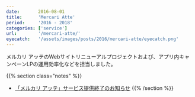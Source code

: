 ```yaml
---
date:       2016-08-01
title:      'Mercari Atte'
period:     '2016 - 2018'
categories: ['service']
url:        '/mercari-atte/'
eyecatch:   '/assets/images/posts/2016/mercari-atte/eyecatch.png'
---
```


メルカリ アッテのWebサイトリニューアルプロジェクトおよび、アプリ内キャンペーンLPの運用効率化などを担当しました。

{{% section class="notes" %}}
- [「メルカリ アッテ」サービス提供終了のお知らせ](https://about.mercari.com/press/news/articles/20180316_atte_close/)
{{% /section %}}